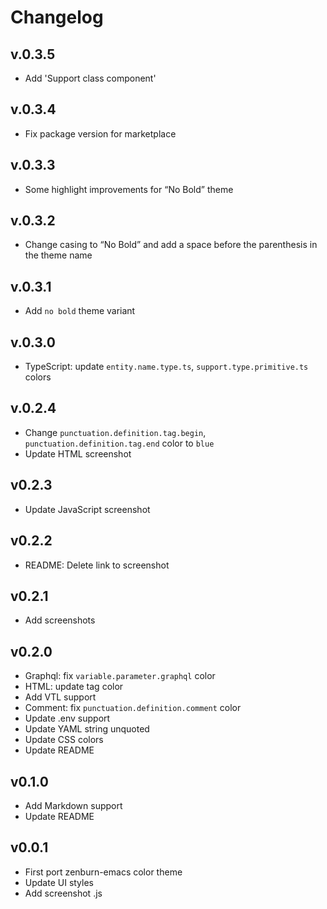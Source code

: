 # Changelog

## v.0.3.5

- Add 'Support class component'

## v.0.3.4

- Fix package version for marketplace

## v.0.3.3

- Some highlight improvements for “No Bold” theme

## v.0.3.2

- Change casing to “No Bold” and add a space before the parenthesis in the theme name

## v.0.3.1

- Add `no bold` theme variant

## v.0.3.0

- TypeScript: update `entity.name.type.ts`, `support.type.primitive.ts` colors

## v.0.2.4

- Change `punctuation.definition.tag.begin`, `punctuation.definition.tag.end` color to `blue`
- Update HTML screenshot

## v0.2.3

- Update JavaScript screenshot

## v0.2.2

- README: Delete link to screenshot

## v0.2.1

- Add screenshots

## v0.2.0

- Graphql: fix `variable.parameter.graphql` color
- HTML: update tag color
- Add VTL support
- Comment: fix `punctuation.definition.comment` color
- Update .env support
- Update YAML string unquoted
- Update CSS colors
- Update README

## v0.1.0

- Add Markdown support
- Update README

## v0.0.1

- First port zenburn-emacs color theme
- Update UI styles
- Add screenshot .js
